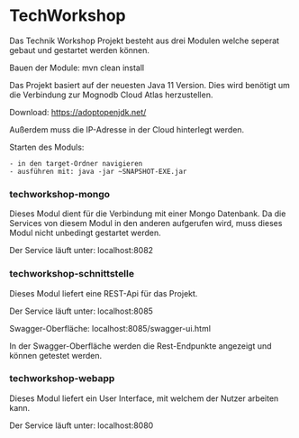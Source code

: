 # TechWorkshop

Das Technik Workshop Projekt besteht aus drei Modulen welche seperat gebaut und gestartet werden
können.

Bauen der Module:
    mvn clean install 

Das Projekt basiert auf der neuesten Java 11 Version. Dies wird benötigt um die Verbindung zur 
Mognodb Cloud Atlas herzustellen. 

Download:
https://adoptopenjdk.net/

Außerdem muss die IP-Adresse in der Cloud hinterlegt werden.

Starten des Moduls:

    - in den target-Ordner navigieren
    - ausführen mit: java -jar ~SNAPSHOT-EXE.jar

### techworkshop-mongo

Dieses Modul dient für die Verbindung mit einer Mongo Datenbank. Da die Services von diesem Modul in
den anderen aufgerufen wird, muss dieses Modul nicht unbedingt gestartet werden.

Der Service läuft unter: localhost:8082

### techworkshop-schnittstelle

Dieses Modul liefert eine REST-Api für das Projekt.

Der Service läuft unter: localhost:8085

Swagger-Oberfläche: localhost:8085/swagger-ui.html

In der Swagger-Oberfläche werden die Rest-Endpunkte angezeigt und können getestet werden.

### techworkshop-webapp

Dieses Modul liefert ein User Interface, mit welchem der Nutzer arbeiten kann.

Der Service läuft unter: localhost:8080